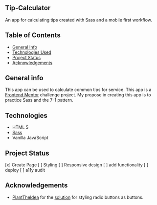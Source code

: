 ## Tip-Calculator
An app for calculating tips created with Sass and a mobile first workflow. 

## Table of Contents
* [General Info](#general-information)
* [Technologies Used](#technologies-used)
* [Project Status](#project-status)
* [Acknowledgements](#acknowledgements)
<!-- * [Features](#features) -->
<!-- * [Screenshots](#screenshots) -->
<!-- * [Setup](#setup) -->
<!-- * [Usage](#usage) -->
<!-- * [Project Status](#project-status) -->
<!-- * [Room for Improvement](#room-for-improvement) -->
<!-- * [Acknowledgements](#acknowledgements) -->
<!-- * [Contact](#contact) -->

## General info
This app can be used to calculate common tips for service. This app is a [Frontend Mentor](https://frontendmentor.io) challenge project. My propose in creating this app is to practice Sass and the 7-1 pattern. 

## Technologies
+ HTML 5
+ [Sass](https://sass-lang.com/)
+ Vanilla JavaScript


## Project Status
[x] Create Page
[ ] Styling
[ ] Responsive design
[ ] add functionality
[ ] deploy
[ ] a11y audit

## Acknowledgements
- [PlantTheIdea](https://stackoverflow.com/users/1968099/planttheidea) for the [solution](https://stackoverflow.com/questions/16242980/making-radio-buttons-look-like-buttons-instead) for styling radio buttons as buttons. 